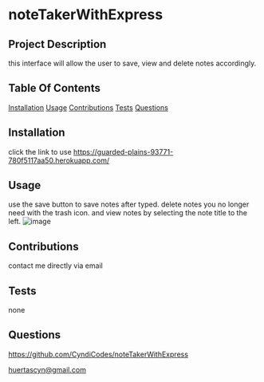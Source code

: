 # noteTakerWithExpress

 ## Project Description
  this interface will allow the user to save, view and delete notes accordingly. 

 ## Table Of Contents
  [Installation](#installation)
  [Usage](#usage)
  [Contributions](#contributions)
  [Tests](#tests)
  [Questions](#questions)
  
 ## Installation
  click the link to use https://guarded-plains-93771-780f5117aa50.herokuapp.com/

 ## Usage
  use the save button to save notes after typed. delete notes you no longer need with the trash icon. and view notes by selecting the note title to the left.
![image](https://github.com/CyndiCodes/noteTakerWithExpress/assets/135991739/f96dcaff-6f97-472a-8f80-fc9df933c888)

 ## Contributions
  contact me directly via email
 
 ## Tests
  none
 
 ## Questions
 
 https://github.com/CyndiCodes/noteTakerWithExpress

 [huertascyn@gmail.com](huertascyn@gmail.com)

  
  
